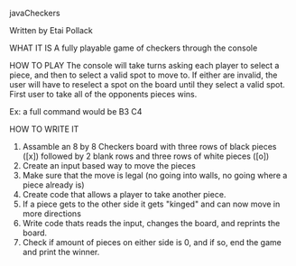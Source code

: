 javaCheckers

Written by Etai Pollack

WHAT IT IS
A fully playable game of checkers through the console

HOW TO PLAY
The console will take turns asking each player to select a piece, and then to select a valid spot to move to.
If either are invalid, the user will have to reselect a spot on the board until they select a valid spot.
First user to take all of the opponents pieces wins.

Ex: a full command would be 
B3
C4

HOW TO WRITE IT
1. Assamble an 8 by 8 Checkers board with three rows of black pieces ([x]) followed by 2 blank rows and three rows of white pieces ([o])
2. Create an input based way to move the pieces 
3. Make sure that the move is legal (no going into walls, no going where a piece already is)
4. Create code that allows a player to take another piece.
5. If a piece gets to the other side it gets "kinged" and can now move in more directions
6. Write code thats reads the input, changes the board, and reprints the board.
7. Check if amount of pieces on either side is 0, and if so, end the game and print the winner.
